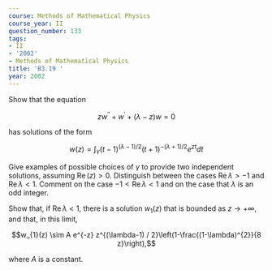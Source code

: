```yaml
---
course: Methods of Mathematical Physics
course_year: II
question_number: 133
tags:
- II
- '2002'
- Methods of Mathematical Physics
title: 'B3.19 '
year: 2002
---
```



Show that the equation

$$z w^{\prime \prime}+w^{\prime}+(\lambda-z) w=0$$

has solutions of the form

$$w(z)=\int_{\gamma}(t-1)^{(\lambda-1) / 2}(t+1)^{-(\lambda+1) / 2} e^{z t} d t$$

Give examples of possible choices of $\gamma$ to provide two independent solutions, assuming $\operatorname{Re}(z)>0$. Distinguish between the cases $\operatorname{Re} \lambda>-1$ and $\operatorname{Re} \lambda<1$. Comment on the case $-1<\operatorname{Re} \lambda<1$ and on the case that $\lambda$ is an odd integer.

Show that, if $\operatorname{Re} \lambda<1$, there is a solution $w_{1}(z)$ that is bounded as $z \rightarrow+\infty$, and that, in this limit,

$$w_{1}(z) \sim A e^{-z} z^{(\lambda-1) / 2}\left(1-\frac{(1-\lambda)^{2}}{8 z}\right),$$

where $A$ is a constant.